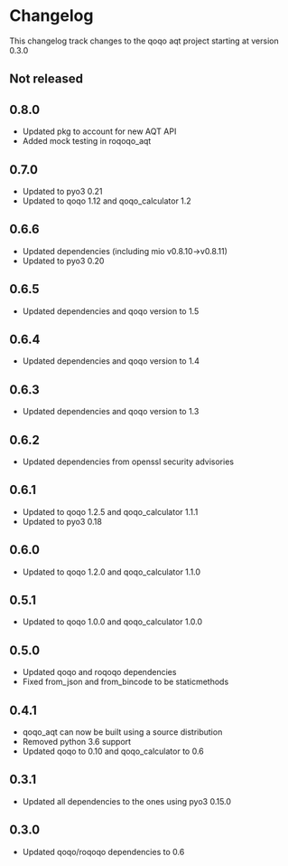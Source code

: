 # Changelog

This changelog track changes to the qoqo aqt project starting at version 0.3.0

## Not released

## 0.8.0

* Updated pkg to account for new AQT API
* Added mock testing in roqoqo_aqt

## 0.7.0

* Updated to pyo3 0.21
* Updated to qoqo 1.12 and qoqo_calculator 1.2

## 0.6.6

* Updated dependencies (including mio v0.8.10->v0.8.11)
* Updated to pyo3 0.20

## 0.6.5

* Updated dependencies and qoqo version to 1.5

## 0.6.4

* Updated dependencies and qoqo version to 1.4

## 0.6.3

* Updated dependencies and qoqo version to 1.3

## 0.6.2

* Updated dependencies from openssl security advisories

## 0.6.1

* Updated to qoqo 1.2.5 and qoqo_calculator 1.1.1
* Updated to pyo3 0.18

## 0.6.0

* Updated to qoqo 1.2.0 and qoqo_calculator 1.1.0

## 0.5.1

* Updated to qoqo 1.0.0 and qoqo_calculator 1.0.0

## 0.5.0

* Updated qoqo and roqoqo dependencies
* Fixed from_json and from_bincode to be staticmethods

## 0.4.1

* qoqo_aqt can now be built using a source distribution
* Removed python 3.6 support
* Updated qoqo to 0.10 and qoqo_calculator to 0.6

## 0.3.1

* Updated all dependencies to the ones using pyo3 0.15.0

## 0.3.0

* Updated qoqo/roqoqo dependencies to 0.6
